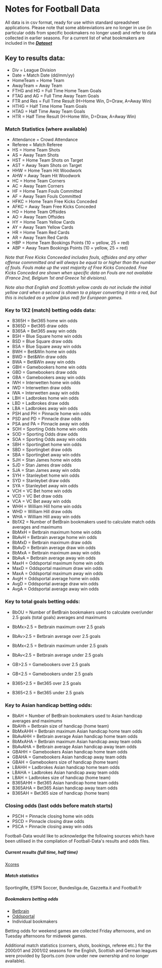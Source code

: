 
# Notes for Football Data

All data is in csv format, ready for use within standard spreadsheet applications. Please note that some abbreviations are no longer in use (in particular odds from specific bookmakers no longer used) and refer to data collected in earlier seasons. For a current list of what bookmakers are included in the [***Dataset***](http://www.football-data.co.uk/matches.php)

## Key to results data:


- Div = League Division
- Date = Match Date (dd/mm/yy)
- HomeTeam = Home Team
- AwayTeam = Away Team
- FTHG and HG = Full Time Home Team Goals
- FTAG and AG = Full Time Away Team Goals
- FTR and Res = Full Time Result (H=Home Win, D=Draw, A=Away Win)
- HTHG = Half Time Home Team Goals
- HTAG = Half Time Away Team Goals
- HTR = Half Time Result (H=Home Win, D=Draw, A=Away Win)

### Match Statistics (where available)


- Attendance = Crowd Attendance
- Referee = Match Referee
- HS = Home Team Shots
- AS = Away Team Shots
- HST = Home Team Shots on Target
- AST = Away Team Shots on Target
- HHW = Home Team Hit Woodwork
- AHW = Away Team Hit Woodwork
- HC = Home Team Corners
- AC = Away Team Corners
- HF = Home Team Fouls Committed
- AF = Away Team Fouls Committed
- HFKC = Home Team Free Kicks Conceded
- AFKC = Away Team Free Kicks Conceded
- HO = Home Team Offsides
- AO = Away Team Offsides
- HY = Home Team Yellow Cards
- AY = Away Team Yellow Cards
- HR = Home Team Red Cards
- AR = Away Team Red Cards
- HBP = Home Team Bookings Points (10 = yellow, 25 = red)
- ABP = Away Team Bookings Points (10 = yellow, 25 = red)

*Note that Free Kicks Conceeded includes fouls, offsides and any other offense commmitted and will always be equal to or higher than the number of fouls. Fouls make up the vast majority of Free Kicks Conceded. Free Kicks Conceded are shown when specific data on Fouls are not available (France 2nd, Belgium 1st and Greece 1st divisions).*

*Note also that English and Scottish yellow cards do not include the initial yellow card when a second is shown to a player converting it into a red, but this is included as a yellow (plus red) for European games.*


### Key to 1X2 (match) betting odds data:


- B365H = Bet365 home win odds
- B365D = Bet365 draw odds
- B365A = Bet365 away win odds
- BSH = Blue Square home win odds
- BSD = Blue Square draw odds
- BSA = Blue Square away win odds
- BWH = Bet&Win home win odds
- BWD = Bet&Win draw odds
- BWA = Bet&Win away win odds
- GBH = Gamebookers home win odds
- GBD = Gamebookers draw odds
- GBA = Gamebookers away win odds
- IWH = Interwetten home win odds
- IWD = Interwetten draw odds
- IWA = Interwetten away win odds
- LBH = Ladbrokes home win odds
- LBD = Ladbrokes draw odds
- LBA = Ladbrokes away win odds
- PSH and PH = Pinnacle home win odds
- PSD and PD = Pinnacle draw odds
- PSA and PA = Pinnacle away win odds
- SOH = Sporting Odds home win odds
- SOD = Sporting Odds draw odds
- SOA = Sporting Odds away win odds
- SBH = Sportingbet home win odds
- SBD = Sportingbet draw odds
- SBA = Sportingbet away win odds
- SJH = Stan James home win odds
- SJD = Stan James draw odds
- SJA = Stan James away win odds
- SYH = Stanleybet home win odds
- SYD = Stanleybet draw odds
- SYA = Stanleybet away win odds
- VCH = VC Bet home win odds
- VCD = VC Bet draw odds
- VCA = VC Bet away win odds
- WHH = William Hill home win odds
- WHD = William Hill draw odds
- WHA = William Hill away win odds  
- Bb1X2 = Number of BetBrain bookmakers used to calculate match odds averages and maximums
- BbMxH = Betbrain maximum home win odds
- BbAvH = Betbrain average home win odds
- BbMxD = Betbrain maximum draw odds
- BbAvD = Betbrain average draw win odds
- BbMxA = Betbrain maximum away win odds
- BbAvA = Betbrain average away win odds  
- MaxH = Oddsportal maximum home win odds
- MaxD = Oddsportal maximum draw win odds
- MaxA = Oddsportal maximum away win odds
- AvgH = Oddsportal average home win odds
- AvgD = Oddsportal average draw win odds
- AvgA = Oddsportal average away win odds


### Key to total goals betting odds:

- BbOU = Number of BetBrain bookmakers used to calculate over/under 2.5 goals (total goals) averages and maximums
- BbMx>2.5 = Betbrain maximum over 2.5 goals
- BbAv>2.5 = Betbrain average over 2.5 goals
- BbMx<2.5 = Betbrain maximum under 2.5 goals
- BbAv<2.5 = Betbrain average under 2.5 goals  

- GB>2.5 = Gamebookers over 2.5 goals
- GB<2.5 = Gamebookers under 2.5 goals
- B365>2.5 = Bet365 over 2.5 goals
- B365<2.5 = Bet365 under 2.5 goals


### Key to Asian handicap betting odds:

- BbAH = Number of BetBrain bookmakers used to Asian handicap averages and maximums
- BbAHh = Betbrain size of handicap (home team)
- BbMxAHH = Betbrain maximum Asian handicap home team odds
- BbAvAHH = Betbrain average Asian handicap home team odds
- BbMxAHA = Betbrain maximum Asian handicap away team odds
- BbAvAHA = Betbrain average Asian handicap away team odds  
- GBAHH = Gamebookers Asian handicap home team odds
- GBAHA = Gamebookers Asian handicap away team odds
- GBAH = Gamebookers size of handicap (home team)
- LBAHH = Ladbrokes Asian handicap home team odds
- LBAHA = Ladbrokes Asian handicap away team odds
- LBAH = Ladbrokes size of handicap (home team)
- B365AHH = Bet365 Asian handicap home team odds
- B365AHA = Bet365 Asian handicap away team odds
- B365AH = Bet365 size of handicap (home team)


### Closing odds (last odds before match starts)

- PSCH = Pinnacle closing home win odds
- PSCD = Pinnacle closing draw odds
- PSCA = Pinnacle closing away win odds

Football-Data would like to acknowledge the following sources which have been utilised in the compilation of Football-Data's results and odds files.


##### Current results (full time, half time)  
[Xcores](http://www.xcores.com)

##### Match statistics  
Sportinglife, ESPN Soccer, Bundesliga.de, Gazzetta.it and Football.fr

##### Bookmakers betting odds
- [Betbrain](http://www.betbrain.com>)
- [Oddsportal](http://www.oddsportal.com)
- Individual bookmakers

Betting odds for weekend games are collected Friday afternoons, and on Tuesday afternoons for midweek games.

Additional match statistics (corners, shots, bookings, referee etc.) for the 2000/01 and 2001/02 seasons for the English, Scottish and German leagues were provided by Sports.com (now under new ownership and no longer available).

